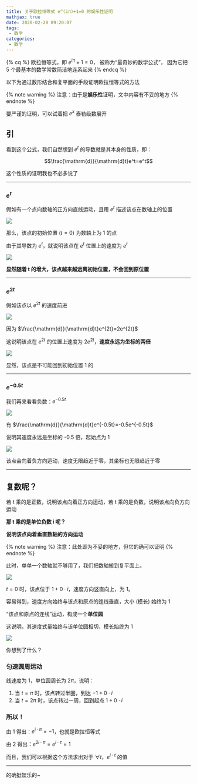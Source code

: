 ```yaml
---
title: 关于欧拉恒等式 e^(iπ)+1=0 的娱乐性证明
mathjax: true
date: 2020-02-28 09:20:07
tags:
 - 数学
categories:
 - 数学
---
```


<!-- placeholder -->

{% cq %} 欧拉恒等式，即 $e^{i\pi}+1=0$，
被称为“最奇妙的数学公式”，
因为它把 5 个最基本的数学常数简洁地连系起来 {% endcq %}

以下为通过数形结合和复平面的手段证明欧拉恒等式的方法

{% note warning %}
注意：由于是**娱乐性**证明，文中内容有不妥的地方
{% endnote %}

要严谨的证明，可以试着把 $e^x$ 泰勒级数展开

<!-- more -->

## 引

看到这个公式，我们自然想到 $e^t$ 的导数就是其本身的性质，即：

$$\frac{\mathrm{d}}{\mathrm{d}t}e^t=e^t$$

这个性质的证明我也不必多说了

---

### $e^t$

假如有一个点向数轴的正方向直线运动，且用 $e^t$ 描述该点在数轴上的位置

![](https://cdn.xecades.xyz/image/EulerIdentity-pic1.png)

那么，该点的初始位置 ($t=0$) 为数轴上为 1 的点

由于其导数为 $e^t$，就说明该点在 $e^t$ 位置上的速度为 $e^t$

![](https://cdn.xecades.xyz/image/EulerIdentity-pic2.gif)

**显然随着 t 的增大，该点越来越远离初始位置，不会回到原位置**

---

### $e^{2t}$

假如该点以 $e^{2t}$ 的速度前进

![](https://cdn.xecades.xyz/image/EulerIdentity-pic3.png)

因为 $\frac{\mathrm{d}}{\mathrm{d}t}e^{2t}=2e^{2t}$

这说明该点在 $e^{2t}$ 的位置上速度为 $2e^{2t}$，**速度永远为坐标的两倍**

![](https://cdn.xecades.xyz/image/EulerIdentity-pic4.gif)

显然，该点是不可能回到初始位置 1 的

---

### $e^{-0.5t}$

我们再来看看负数：$e^{-0.5t}$

![](https://cdn.xecades.xyz/image/EulerIdentity-pic5.png)

有 $\frac{\mathrm{d}}{\mathrm{d}t}e^{-0.5t}=-0.5e^{-0.5t}$

说明其速度永远是坐标的 -0.5 倍，起始点为 1

![](https://cdn.xecades.xyz/image/EulerIdentity-pic6.gif)

该点会向着负方向运动，速度无限趋近于零，其坐标也无限趋近于零

---

## 复数呢？

若 t 乘的是正数，说明该点向着正方向运动，若 t 乘的是负数，说明该点向负方向运动

**那 t 乘的是单位负数 i 呢？**

**说明该点向着垂直数轴的方向运动**

{% note warning %}
注意：此处即为不妥的地方，但它的确可以证明
{% endnote %}

此时，单单一个数轴就不够用了，我们把数轴搬到复平面上。

![](https://cdn.xecades.xyz/image/EulerIdentity-pic7.png)

$t=0$ 时，该点位于 $1+0\cdot i$，速度方向竖直向上，为 1。

容易得到，速度方向始终与该点和原点的连线垂直，大小 (模长) 始终为 1

“该点和原点的连线”运动，构成一个**单位圆**

这说明，其速度式量始终与该单位圆相切，模长始终为 1

![](https://cdn.xecades.xyz/image/EulerIdentity-pic8.gif)

你想到了什么？

### 匀速圆周运动

线速度为 1，单位圆周长为 $2\pi$，说明：

1. 当 $t=\pi$ 时，该点转过半圈，到达 $-1+0\cdot i$
2. 当 $t=2\pi$ 时，该点转过一周，回到起点 $1+0\cdot i$

### 所以！

由 1 得出：$e^{i\cdot\pi}=-1$，也就是欧拉恒等式

由 2 得出：$e^{2i\cdot\pi}=e^{i\cdot\tau}=1$

而且，我们可以根据这个方法求出对于 $\forall t$，$e^{i\cdot t}$ 的值

---

的确挺娱乐的~